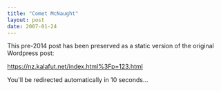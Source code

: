 ```yaml
---
title: "Comet McNaught"
layout: post
date: 2007-01-24
---
```


This pre-2014 post has been preserved as a static version of the original Wordpress post:

https://nz.kalafut.net/index.html%3Fp=123.html

You'll be redirected automatically in 10 seconds...

<head>
  <meta http-equiv="refresh" content="10;url=https://nz.kalafut.net/index.html%3Fp=123.html">
</head>

